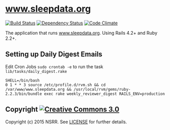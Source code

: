 www.sleepdata.org
=================

[![Build Status](https://travis-ci.org/nsrr/www.sleepdata.org.svg?branch=master)](https://travis-ci.org/nsrr/www.sleepdata.org)
[![Dependency Status](https://gemnasium.com/nsrr/www.sleepdata.org.svg)](https://gemnasium.com/nsrr/www.sleepdata.org)
[![Code Climate](https://codeclimate.com/github/nsrr/www.sleepdata.org/badges/gpa.svg)](https://codeclimate.com/github/nsrr/www.sleepdata.org)

The application that runs www.sleepdata.org. Using Rails 4.2+ and Ruby 2.2+.


## Setting up Daily Digest Emails

Edit Cron Jobs `sudo crontab -e` to run the task `lib/tasks/daily_digest.rake`

```
SHELL=/bin/bash
0 1 * * 3 source /etc/profile.d/rvm.sh && cd /var/www/www.sleepdata.org && /usr/local/rvm/gems/ruby-2.2.3/bin/bundle exec rake weekly_reviewer_digest RAILS_ENV=production
```

## Copyright [![Creative Commons 3.0](http://i.creativecommons.org/l/by-nc-sa/3.0/80x15.png)](http://creativecommons.org/licenses/by-nc-sa/3.0)

Copyright (c) 2015 NSRR. See [LICENSE](https://github.com/nsrr/www.sleepdata.org/blob/master/LICENSE) for further details.
